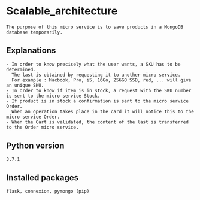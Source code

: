 # Scalable_architecture
    The purpose of this micro service is to save products in a MongoDB database temporarily.
## Explanations
    - In order to know precisely what the user wants, a SKU has to be determined.
      The last is obtained by requesting it to another micro service.
      For example : Macbook, Pro, i5, 16Go, 256GO SSD, red, ... will give an unique SKU.
    - In order to know if item is in stock, a request with the SKU number is sent to the micro service Stock.
    - If product is in stock a confirmation is sent to the micro service Order.
      When an operation takes place in the card it will notice this to the micro service Order.
    - When the Cart is validated, the content of the last is transferred to the Order micro service.
## Python version
    3.7.1
## Installed packages 
    flask, connexion, pymongo (pip)